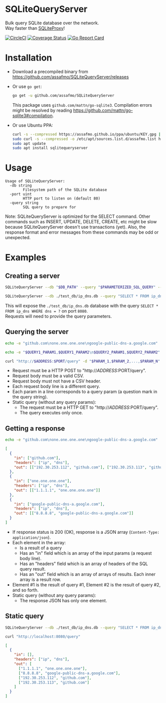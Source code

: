 # SQLiteQueryServer

Bulk query SQLite database over the network.  
Way faster than [SQLiteProxy](https://github.com/assafmo/SQLiteProxy)!

[![CircleCI](https://circleci.com/gh/assafmo/SQLiteQueryServer.svg?style=shield&circle-token=cda4af2f2b6cc0035287b25086c596d2ef44d9ce)](https://circleci.com/gh/assafmo/SQLiteQueryServer)
[![Coverage Status](https://coveralls.io/repos/github/assafmo/SQLiteQueryServer/badge.svg?branch=master)](https://coveralls.io/github/assafmo/SQLiteQueryServer?branch=master)
[![Go Report Card](https://goreportcard.com/badge/github.com/assafmo/SQLiteQueryServer)](https://goreportcard.com/report/github.com/assafmo/SQLiteQueryServer)

# Installation

- Download a precompiled binary from https://github.com/assafmo/SQLiteQueryServer/releases
- Or use `go get`:

  ```bash
  go get -u github.com/assafmo/SQLiteQueryServer
  ```

  This package uses `github.com/mattn/go-sqlite3`. Compilation errors might be resolved by reading https://github.com/mattn/go-sqlite3#compilation.

- Or use Ubuntu PPA:

  ```bash
  curl -s --compressed https://assafmo.github.io/ppa/ubuntu/KEY.gpg | sudo apt-key add -
  sudo curl -s --compressed -o /etc/apt/sources.list.d/assafmo.list https://assafmo.github.io/ppa/ubuntu/assafmo.list
  sudo apt update
  sudo apt install sqlitequeryserver
  ```

# Usage

```
Usage of SQLiteQueryServer:
  -db string
        Filesystem path of the SQLite database
  -port uint
        HTTP port to listen on (default 80)
  -query string
        SQL query to prepare for
```

Note: SQLiteQueryServer is optimized for the SELECT command. Other commands such as INSERT, UPDATE, DELETE, CREATE, etc might be slow because SQLiteQueryServer doesn't use transactions (yet). Also, the response format and error messages from these commands may be odd or unexpected.

# Examples

## Creating a server

```bash
SQLiteQueryServer --db "$DB_PATH" --query "$PARAMETERIZED_SQL_QUERY" --port "$PORT"
```

```bash
SQLiteQueryServer --db ./test_db/ip_dns.db --query "SELECT * FROM ip_dns WHERE dns = ?" --port 8080
```

This will expose the `./test_db/ip_dns.db` database with the query `SELECT * FROM ip_dns WHERE dns = ?` on port `8080`.  
Requests will need to provide the query parameters.

## Querying the server

```bash
echo -e "github.com\none.one.one.one\ngoogle-public-dns-a.google.com" | curl "http://localhost:8080/query" --data-binary @-
```

```bash
echo -e "$QUERY1_PARAM1,$QUERY1_PARAM2\n$QUERY2_PARAM1,$QUERY2_PARAM2" | curl "http://$ADDRESS:$PORT/query" --data-binary @-
```

```bash
curl "http://$ADDRESS:$PORT/query" -d "$PARAM_1,$PARAM_2,...,$PARAM_N"
```

- Request must be a HTTP POST to "http://$ADDRESS:$PORT/query".
- Request body must be a valid CSV.
- Request body must not have a CSV header.
- Each request body line is a different query.
- Each param in a line corresponds to a query param (a question mark in the query string).
- Static query (without any query params):
  - The request must be a HTTP GET to "http://$ADDRESS:$PORT/query".
  - The query executes only once.

## Getting a response

```bash
echo -e "github.com\none.one.one.one\ngoogle-public-dns-a.google.com" | curl "http://localhost:8080/query" --data-binary @-
```

```json
[
  {
    "in": ["github.com"],
    "headers": ["ip", "dns"],
    "out": [["192.30.253.112", "github.com"], ["192.30.253.113", "github.com"]]
  },
  {
    "in": ["one.one.one.one"],
    "headers": ["ip", "dns"],
    "out": [["1.1.1.1", "one.one.one.one"]]
  },
  {
    "in": ["google-public-dns-a.google.com"],
    "headers": ["ip", "dns"],
    "out": [["8.8.8.8", "google-public-dns-a.google.com"]]
  }
]
```

- If response status is 200 (OK), response is a JSON array (`Content-Type: application/json`).
- Each element in the array:
  - Is a result of a query
  - Has an "in" field which is an array of the input params (a request body line).
  - Has an "headers" field which is an array of headers of the SQL query result.
  - Has an "out" field which is an array of arrays of results. Each inner array is a result row.
- Element #1 is the result of query #1, Element #2 is the result of query #2, and so forth.
- Static query (without any query params):
  - The response JSON has only one element.

## Static query

```bash
SQLiteQueryServer --db ./test_db/ip_dns.db --query "SELECT * FROM ip_dns" --port 8080
```

```bash
curl "http://localhost:8080/query"
```

```json
[
  {
    "in": [],
    "headers": ["ip", "dns"],
    "out": [
      ["1.1.1.1", "one.one.one.one"],
      ["8.8.8.8", "google-public-dns-a.google.com"],
      ["192.30.253.112", "github.com"],
      ["192.30.253.113", "github.com"]
    ]
  }
]
```
